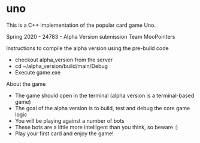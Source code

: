 # uno
This is a C++ implementation of the popular card game Uno.

Spring 2020 - 24783 - Alpha Version submission
Team MooPointers


Instructions to compile the alpha version using the pre-build code
- checkout alpha_version from the server
- cd ~/alpha_version/build/main/Debug
- Execute game.exe

About the game
- The game should open in the terminal (alpha version is a terminal-based game)
- The goal of the alpha version is to build, test and debug the core game logic
- You will be playing against a number of bots
- These bots are a little more intelligent than you think, so beware :)
- Play your first card and enjoy the game!
